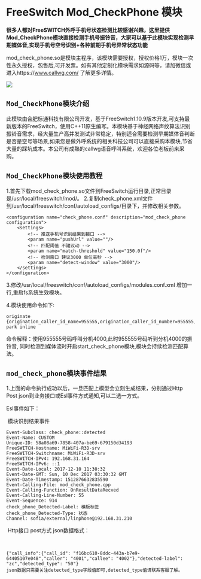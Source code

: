# FreeSwitch Mod_CheckPhone 模块

**很多人都对FreeSWITCH外呼手机号状态检测比较感谢兴趣，这里提供Mod_CheckPhone模块直接检测手机号振铃音，大家可以基于此模块实现检测早期媒体音,实现手机号空号识别+各种前期手机号异常状态功能**

mod_check_phone.so是模块主程序，该模块需要授权，授权价格1万，模块一次性永久授权，包售后,可开发票。如有其他定制化模块需求如源码等，请加微信或进入https://www.callwg.com/ 了解更多详情。

![](https://www.callwg.com/templets/callgw/images/ma.png)

## `Mod_CheckPhone模块介绍`

此模块由合肥标通科技有限公司开发，基于FreeSwitch1.10.9版本开发,可支持最新版本的FreeSwitch，使用C++11原生编写。本模块基于神经网络声纹算法识别振铃音需求，经大量生产高并发测试非常稳定，特别适合需要检测早期媒体音判断是否是空号等场景,如果您是做外呼系统的相关科技公司可以直接采购本模块,节省大量的踩坑成本。本公司有成熟的callwg语音呼叫系统，欢迎各位老板前来采购。


## `Mod_CheckPhone模块使用教程`
1.首先下载mod_check_phone.so文件到FreeSwitch运行目录,正常目录是/usr/local/freeswitch/mod/。
2.复制check_phone.xml文件到/usr/local/freeswitch/conf/autoload_configs/目录下，并修改相关参数。

```
<configuration name="check_phone.conf" description="mod_check_phone configuration">
    <settings>
		<!-- 推送手机号识别结果到接口 -->
        <param name="pushUrl" value=""/>
		<!-- 匹配阈值 不建议动 -->
		<param name="match-threshold" value="150.0f"/>
		<!-- 检测窗口 建议3000 单位毫秒 -->
		<param name="detect-window" value="3000"/>
    </settings>
</configuration>
```

3.修改/usr/local/freeswitch/conf/autoload_configs/modules.conf.xml 增加一行<load module="mod_check_phone"/>,重启fs系统生效模块。

4.模块使用命令如下:

```
originate {origination_caller_id_name=955555,origination_caller_id_number=955555,absolute_codec_string=^^:PCMU:PCMA,leg_timeout=30,execute_on_media=start_check_phone}user/4000 park inline
```

命令解释：使用955555号码呼叫分机4000,此时955555号码听到分机4000的振铃音, 同时检测到媒体流时开启start_check_phone模块,模块会持续检测匹配算法。

## `mod_check_phone模块事件结果`

1.上面的命令执行成功以后，一旦匹配上模型会立刻生成结果，分别通过Http Post json到业务接口或Esl事件方式通知,可以二选一方式。

Esl事件如下：

​		模块识别结果事件

```
Event-Subclass: check_phone::detected
Event-Name: CUSTOM
Unique-ID: 58a08a69-7858-407a-be69-679150d34193
FreeSWITCH-Hostname: MiWiFi-R3D-srv
FreeSWITCH-Switchname: MiWiFi-R3D-srv
FreeSWITCH-IPv4: 192.168.31.164
FreeSWITCH-IPv6: ::1
Event-Date-Local: 2017-12-10 11:30:32
Event-Date-GMT: Sun, 10 Dec 2017 03:30:32 GMT
Event-Date-Timestamp: 1512876632835590
Event-Calling-File: mod_check_phone.cpp
Event-Calling-Function: OnResultDataRecved
Event-Calling-Line-Number: 55
Event-Sequence: 914
check_phone_Detected-Label: 模板标签
check_phone_Detected-Type: 状态
Channel: sofia/external/linphone@192.168.31.210
```

​	Http接口 post方式 json数据格式：

​	

```
{"call_info":{"call_id": "f16bc610-8ddc-443a-b7e9-64405107e048","caller": "4001","callee": "4002"},"detected-label": "zc","detected_type": "50"}
json数据只需要关注detected_type字段值即可,detected_type值请联系客服了解。
```

​	
